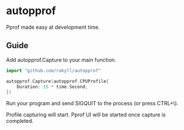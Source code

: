 # autopprof

Pprof made easy at development time.

## Guide

Add autopprof.Capture to your main function.

```go
import "github.com/rakyll/autopprof"

autopprof.Capture(autopprof.CPUProfile{
    Duration: 15 * time.Second,
})
```

Run your program and send SIGQUIT to the process
(or press CTRL+\\).

Profile capturing will start. Pprof UI will be started
once capture is completed.
